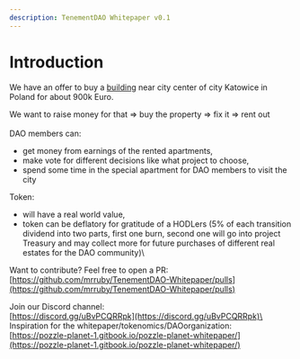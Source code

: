```yaml
---
description: TenementDAO Whitepaper v0.1
---
```


# Introduction

We have an offer to buy a [building](building.md) near city center of city Katowice in Poland for about 900k Euro.

We want to raise money for that => buy the property => fix it => rent out\
\
DAO members can:

* get money from earnings of the rented apartments,&#x20;
* make vote for different decisions like what project to choose,&#x20;
* spend some time in the special apartment for DAO members to visit the city&#x20;

Token:&#x20;

* will have a real world value,&#x20;
* token can be deflatory for gratitude of a HODLers (5% of each transition dividend into two parts, first one burn, second one will go into project Treasury and may collect more for future purchases of different real estates for the DAO community)\


Want to contribute? Feel free to open a PR:\
[https://github.com/mrruby/TenementDAO-Whitepaper/pulls](https://github.com/mrruby/TenementDAO-Whitepaper/pulls)

Join our Discord channel:\
[https://discord.gg/uBvPCQRRpk](https://discord.gg/uBvPCQRRpk)\
\
Inspiration for the whitepaper/tokenomics/DAOorganization:\
[https://pozzle-planet-1.gitbook.io/pozzle-planet-whitepaper/](https://pozzle-planet-1.gitbook.io/pozzle-planet-whitepaper/)
